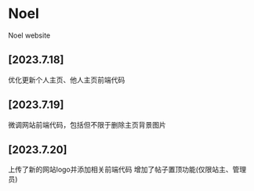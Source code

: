 # Noel
Noel website
## [2023.7.18]
优化更新个人主页、他人主页前端代码
## [2023.7.19]
微调网站前端代码，包括但不限于删除主页背景图片
## [2023.7.20]
上传了新的网站logo并添加相关前端代码
增加了帖子置顶功能(仅限站主、管理员)
